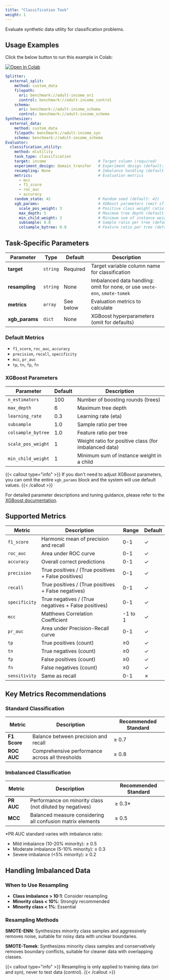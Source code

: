 ```yaml
---
title: "Classification Task"
weight: 1
---
```


Evaluate synthetic data utility for classification problems.

## Usage Examples

Click the below button to run this example in Colab:

[![Open In Colab](https://colab.research.google.com/assets/colab-badge.svg)](https://colab.research.google.com/github/nics-tw/petsard/blob/main/demo/petsard-yaml/evaluator-yaml/utility-classification.ipynb)

```yaml
Splitter:
  external_split:
    method: custom_data
    filepath:
      ori: benchmark://adult-income_ori
      control: benchmark://adult-income_control
    schema:
      ori: benchmark://adult-income_schema
      control: benchmark://adult-income_schema
Synthesizer:
  external_data:
    method: custom_data
    filepath: benchmark://adult-income_syn
    schema: benchmark://adult-income_schema
Evaluator:
  classification_utility:
    method: mlutility
    task_type: classification
    target: income                       # Target column (required)
    experiment_design: domain_transfer   # Experiment design (default: domain_transfer)
    resampling: None                     # Imbalance handling (default none, omit if not needed)
    metrics:                             # Evaluation metrics
      - mcc
      - f1_score
      - roc_auc
      - accuracy
    random_state: 42                     # Random seed (default: 42)
    xgb_params:                          # XGBoost parameters (omit if not needed)
      scale_pos_weight: 3                # Positive class weight ratio (default: 1)
      max_depth: 5                       # Maximum tree depth (default: 6)
      min_child_weight: 3                # Minimum sum of instance weight in a child (default: 1)
      subsample: 0.8                     # Sample ratio per tree (default: 1.0)
      colsample_bytree: 0.8              # Feature ratio per tree (default: 1.0)
```

## Task-Specific Parameters

| Parameter | Type | Default | Description |
|-----------|------|---------|-------------|
| **target** | `string` | Required | Target variable column name for classification |
| **resampling** | `string` | None | Imbalanced data handling: omit for none, or use `smote-enn`, `smote-tomek` |
| **metrics** | `array` | See below | Evaluation metrics to calculate |
| **xgb_params** | `dict` | None | XGBoost hyperparameters (omit for defaults) |

### Default Metrics
- `f1_score`, `roc_auc`, `accuracy`
- `precision`, `recall`, `specificity`
- `mcc`, `pr_auc`
- `tp`, `tn`, `fp`, `fn`

### XGBoost Parameters

| Parameter | Default | Description |
|-----------|---------|-------------|
| `n_estimators` | 100 | Number of boosting rounds (trees) |
| `max_depth` | 6 | Maximum tree depth |
| `learning_rate` | 0.3 | Learning rate (eta) |
| `subsample` | 1.0 | Sample ratio per tree |
| `colsample_bytree` | 1.0 | Feature ratio per tree |
| `scale_pos_weight` | 1 | Weight ratio for positive class (for imbalanced data) |
| `min_child_weight` | 1 | Minimum sum of instance weight in a child |

{{< callout type="info" >}}
If you don't need to adjust XGBoost parameters, you can omit the entire `xgb_params` block and the system will use default values.
{{< /callout >}}

For detailed parameter descriptions and tuning guidance, please refer to the [XGBoost documentation](https://xgboost.readthedocs.io/en/stable/parameter.html).

## Supported Metrics

| Metric | Description | Range | Default |
|--------|-------------|-------|---------|
| `f1_score` | Harmonic mean of precision and recall | 0-1 | ✓ |
| `roc_auc` | Area under ROC curve | 0-1 | ✓ |
| `accuracy` | Overall correct predictions | 0-1 | ✓ |
| `precision` | True positives / (True positives + False positives) | 0-1 | ✓ |
| `recall` | True positives / (True positives + False negatives) | 0-1 | ✓ |
| `specificity` | True negatives / (True negatives + False positives) | 0-1 | ✓ |
| `mcc` | Matthews Correlation Coefficient | -1 to 1 | ✓ |
| `pr_auc` | Area under Precision-Recall curve | 0-1 | ✓ |
| `tp` | True positives (count) | ≥0 | ✓ |
| `tn` | True negatives (count) | ≥0 | ✓ |
| `fp` | False positives (count) | ≥0 | ✓ |
| `fn` | False negatives (count) | ≥0 | ✓ |
| `sensitivity` | Same as recall | 0-1 | ✗ |

## Key Metrics Recommendations

### Standard Classification

| Metric | Description | Recommended Standard |
|--------|-------------|---------------------|
| **F1 Score** | Balance between precision and recall | ≥ 0.7 |
| **ROC AUC** | Comprehensive performance across all thresholds | ≥ 0.8 |

### Imbalanced Classification

| Metric | Description | Recommended Standard |
|--------|-------------|---------------------|
| **PR AUC** | Performance on minority class (not diluted by negatives) | ≥ 0.3* |
| **MCC** | Balanced measure considering all confusion matrix elements | ≥ 0.5 |

*PR AUC standard varies with imbalance ratio:
- Mild imbalance (10-20% minority): ≥ 0.5
- Moderate imbalance (5-10% minority): ≥ 0.3
- Severe imbalance (<5% minority): ≥ 0.2

## Handling Imbalanced Data

### When to Use Resampling

- **Class imbalance > 10:1**: Consider resampling
- **Minority class < 10%**: Strongly recommended
- **Minority class < 1%**: Essential

### Resampling Methods

**SMOTE-ENN**: Synthesizes minority class samples and aggressively removes noise, suitable for noisy data with unclear boundaries.

**SMOTE-Tomek**: Synthesizes minority class samples and conservatively removes boundary conflicts, suitable for cleaner data with overlapping classes.

{{< callout type="info" >}}
Resampling is only applied to training data (ori and syn), never to test data (control).
{{< /callout >}}